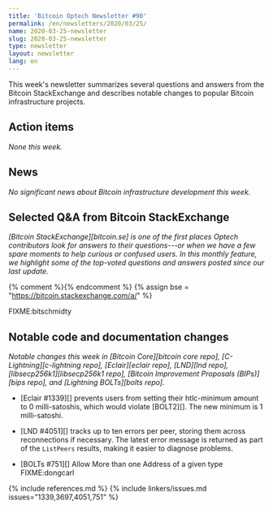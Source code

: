 ```yaml
---
title: 'Bitcoin Optech Newsletter #90'
permalink: /en/newsletters/2020/03/25/
name: 2020-03-25-newsletter
slug: 2020-03-25-newsletter
type: newsletter
layout: newsletter
lang: en
---
```

This week's newsletter summarizes several questions and answers from the
Bitcoin StackExchange and describes notable changes to popular Bitcoin
infrastructure projects.

## Action items

*None this week.*

## News

*No significant news about Bitcoin infrastructure development this week.*

## Selected Q&A from Bitcoin StackExchange

*[Bitcoin StackExchange][bitcoin.se] is one of the first places Optech
contributors look for answers to their questions---or when we have a
few spare moments to help curious or confused users.  In
this monthly feature, we highlight some of the top-voted questions and
answers posted since our last update.*

{% comment %}<!-- https://bitcoin.stackexchange.com/search?tab=votes&q=created%3a1m..%20is%3aanswer -->{%
endcomment %}
{% assign bse = "https://bitcoin.stackexchange.com/a/" %}

FIXME:bitschmidty

## Notable code and documentation changes

*Notable changes this week in [Bitcoin Core][bitcoin core repo],
[C-Lightning][c-lightning repo], [Eclair][eclair repo], [LND][lnd repo],
[libsecp256k1][libsecp256k1 repo], [Bitcoin Improvement Proposals
(BIPs)][bips repo], and [Lightning BOLTs][bolts repo].*

- [Eclair #1339][] prevents users from setting their htlc-minimum
  amount to 0 milli-satoshis, which would violate [BOLT2][].<!-- "A
  receiving node [...] receiving an `amount_msat` equal to 0 [...]
  SHOULD fail the channel." --> The new minimum is 1 milli-satoshi.

- [LND #4051][] tracks up to ten errors per peer, storing them across
  reconnections if necessary.  The latest error message is returned as
  part of the `ListPeers` results, making it easier to diagnose
  problems.

- [BOLTs #751][] Allow More than one Address of a given type FIXME:dongcarl

{% include references.md %}
{% include linkers/issues.md issues="1339,3697,4051,751" %}
